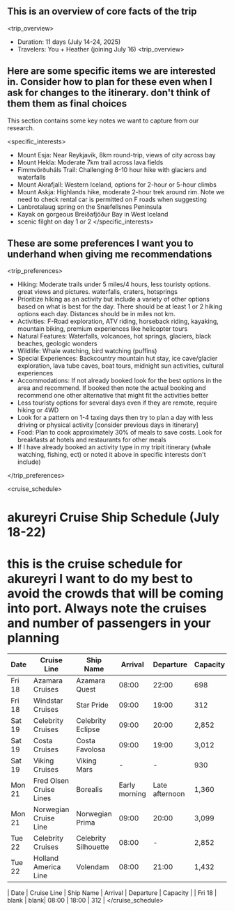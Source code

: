 ## This is an overview of core facts of the trip

<trip_overview>
- Duration: 11 days (July 14-24, 2025)
- Travelers: You + Heather (joining July 16)
<trip_overview>


## Here are some specific items we are interested in. Consider how to plan for these even when I ask for changes to the itinerary. don't think of them them as final choices
This section contains some key notes we want to capture from our research. 

<specific_interests>
- Mount Esja: Near Reykjavík, 8km round-trip, views of city across bay
- Mount Hekla: Moderate 7km trail across lava fields
- Fimmvörðuháls Trail: Challenging 8-10 hour hike with glaciers and waterfalls
- Mount Akrafjall: Western Iceland, options for 2-hour or 5-hour climbs
- Mount Askja: Highlands hike, moderate 2-hour trek around rim. Note we need to check rental car is permitted on F roads when suggesting
- Lanbrotalaug spring on the Snæfellsnes Peninsula
- Kayak on gorgeous Breiðafjöður Bay in West Iceland
- scenic filght on day 1 or 2
</specific_interests>


## These are some preferences I want you to underhand when giving me recommendations

<trip_preferences>
- Hiking: Moderate trails under 5 miles/4 hours, less touristy options. great views and pictures. waterfalls, craters, hotsprings
- Prioritize hiking as an activity but include a variety of other options based on what is best for the day. There should be at least 1 or 2 hiking options each day. Distances should be in miles not km. 
- Activities: F-Road exploration, ATV riding, horseback riding, kayaking, mountain biking, premium experiences like helicopter tours
- Natural Features: Waterfalls, volcanoes, hot springs, glaciers, black beaches, geologic wonders
- Wildlife: Whale watching, bird watching (puffins)
- Special Experiences: Backcountry mountain hut stay, ice cave/glacier exploration, lava tube caves, boat tours, midnight sun activities, cultural experiences
- Accommodations: If not already booked look for the best options in the area and recommend. If booked then note the actual booking and recommend one other alternative that might fit the activities better
- Less touristy options for several days even if they are remote, require hiking or 4WD
- Look for a pattern on 1-4 taxing days then try to plan a day with less driving or physical activity [consider previous days in itinerary]
- Food: Plan to cook approximately 30% of meals to save costs. Look for breakfasts at hotels and restaurants for other meals
- If I have already booked an activity type in my tripit itinerary (whale watching, fishing, ect) or noted it above in specific interests don't include) 

</trip_preferences>

<cruise_schedule>
# akureyri Cruise Ship Schedule (July 18-22)

# this is the cruise schedule for akureyri I want to do my best to avoid the crowds that will be coming into port.  Always note the cruises and number of passengers in your planning    

| Date | Cruise Line | Ship Name | Arrival | Departure | Capacity |
|------|-------------|-----------|---------|-----------|----------|
| Fri 18 | Azamara Cruises | Azamara Quest | 08:00 | 22:00 | 698 |
| Fri 18 | Windstar Cruises | Star Pride | 09:00 | 19:00 | 312 |
| Sat 19 | Celebrity Cruises | Celebrity Eclipse | 09:00 | 20:00 | 2,852 |
| Sat 19 | Costa Cruises | Costa Favolosa | 09:00 | 19:00 | 3,012 |
| Sat 19 | Viking Cruises | Viking Mars | - | - | 930 |
| Mon 21 | Fred Olsen Cruise Lines | Borealis | Early morning | Late afternoon | 1,360 |
| Mon 21 | Norwegian Cruise Line | Norwegian Prima | 09:00 | 20:00 | 3,099 |
| Tue 22 | Celebrity Cruises | Celebrity Silhouette | 08:00 | - | 2,852 |
| Tue 22 | Holland America Line | Volendam | 08:00 | 21:00 | 1,432 |


| Date | Cruise Line | Ship Name | Arrival | Departure | Capacity |
| Fri 18 | blank | blank| 08:00 | 18:00 | 312 |
</cruise_schedule>